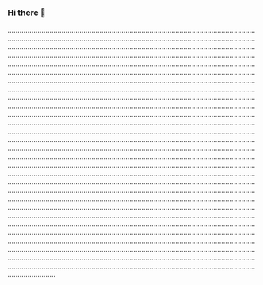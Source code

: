 ### Hi there 👋

....................................................................................................................................................................................................................................................................................................................................................................................................................................................................................................................................................................................................................................................................................................................................................................................................................................................................................................................................................................................................................................................................................................................................................................................................................................................................................................................................................................................................................................................................................................................................................................................................................................................................................................................................................................................................................................................................................................................................................................................................................................................................................................................................................................................................................................................................................................................................................................................................................................................................................................................................................................................................................................................................................................................................................................................................................................................................................................................................................................................................................................................................................................................................................................................................................................................................................................................................................................................................................................................................................................................................................................................................................................................................................................................................................................